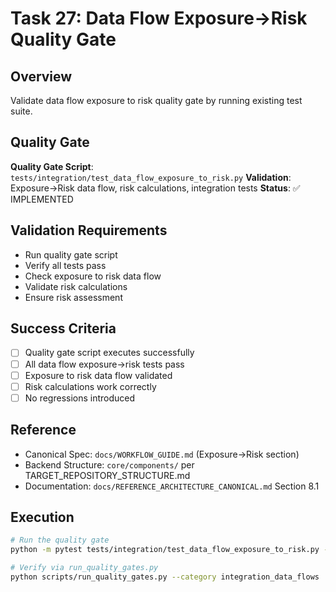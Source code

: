 # Task 27: Data Flow Exposure→Risk Quality Gate

## Overview
Validate data flow exposure to risk quality gate by running existing test suite.

## Quality Gate
**Quality Gate Script**: `tests/integration/test_data_flow_exposure_to_risk.py`
**Validation**: Exposure→Risk data flow, risk calculations, integration tests
**Status**: ✅ IMPLEMENTED

## Validation Requirements
- Run quality gate script
- Verify all tests pass
- Check exposure to risk data flow
- Validate risk calculations
- Ensure risk assessment

## Success Criteria
- [ ] Quality gate script executes successfully
- [ ] All data flow exposure→risk tests pass
- [ ] Exposure to risk data flow validated
- [ ] Risk calculations work correctly
- [ ] No regressions introduced

## Reference
- Canonical Spec: `docs/WORKFLOW_GUIDE.md` (Exposure→Risk section)
- Backend Structure: `core/components/` per TARGET_REPOSITORY_STRUCTURE.md
- Documentation: `docs/REFERENCE_ARCHITECTURE_CANONICAL.md` Section 8.1

## Execution
```bash
# Run the quality gate
python -m pytest tests/integration/test_data_flow_exposure_to_risk.py -v

# Verify via run_quality_gates.py
python scripts/run_quality_gates.py --category integration_data_flows
```
